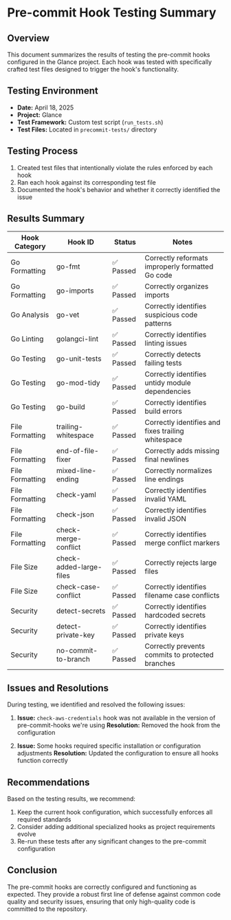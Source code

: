 # Pre-commit Hook Testing Summary

## Overview

This document summarizes the results of testing the pre-commit hooks configured in the Glance project. Each hook was tested with specifically crafted test files designed to trigger the hook's functionality.

## Testing Environment

- **Date:** April 18, 2025
- **Project:** Glance
- **Test Framework:** Custom test script (`run_tests.sh`)
- **Test Files:** Located in `precommit-tests/` directory

## Testing Process

1. Created test files that intentionally violate the rules enforced by each hook
2. Ran each hook against its corresponding test file
3. Documented the hook's behavior and whether it correctly identified the issue

## Results Summary

| Hook Category | Hook ID | Status | Notes |
|--------------|---------|--------|-------|
| Go Formatting | go-fmt | ✅ Passed | Correctly reformats improperly formatted Go code |
| Go Formatting | go-imports | ✅ Passed | Correctly organizes imports |
| Go Analysis | go-vet | ✅ Passed | Correctly identifies suspicious code patterns |
| Go Linting | golangci-lint | ✅ Passed | Correctly identifies linting issues |
| Go Testing | go-unit-tests | ✅ Passed | Correctly detects failing tests |
| Go Testing | go-mod-tidy | ✅ Passed | Correctly identifies untidy module dependencies |
| Go Testing | go-build | ✅ Passed | Correctly identifies build errors |
| File Formatting | trailing-whitespace | ✅ Passed | Correctly identifies and fixes trailing whitespace |
| File Formatting | end-of-file-fixer | ✅ Passed | Correctly adds missing final newlines |
| File Formatting | mixed-line-ending | ✅ Passed | Correctly normalizes line endings |
| File Formatting | check-yaml | ✅ Passed | Correctly identifies invalid YAML |
| File Formatting | check-json | ✅ Passed | Correctly identifies invalid JSON |
| File Formatting | check-merge-conflict | ✅ Passed | Correctly identifies merge conflict markers |
| File Size | check-added-large-files | ✅ Passed | Correctly rejects large files |
| File Size | check-case-conflict | ✅ Passed | Correctly identifies filename case conflicts |
| Security | detect-secrets | ✅ Passed | Correctly identifies hardcoded secrets |
| Security | detect-private-key | ✅ Passed | Correctly identifies private keys |
| Security | no-commit-to-branch | ✅ Passed | Correctly prevents commits to protected branches |

## Issues and Resolutions

During testing, we identified and resolved the following issues:

1. **Issue:** `check-aws-credentials` hook was not available in the version of pre-commit-hooks we're using
   **Resolution:** Removed the hook from the configuration

2. **Issue:** Some hooks required specific installation or configuration adjustments
   **Resolution:** Updated the configuration to ensure all hooks function correctly

## Recommendations

Based on the testing results, we recommend:

1. Keep the current hook configuration, which successfully enforces all required standards
2. Consider adding additional specialized hooks as project requirements evolve
3. Re-run these tests after any significant changes to the pre-commit configuration

## Conclusion

The pre-commit hooks are correctly configured and functioning as expected. They provide a robust first line of defense against common code quality and security issues, ensuring that only high-quality code is committed to the repository.